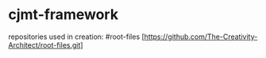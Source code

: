 # cjmt-framework

repositories used in creation:
#root-files [https://github.com/The-Creativity-Architect/root-files.git]
